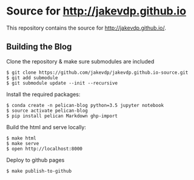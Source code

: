 # Source for http://jakevdp.github.io

This repository contains the source for http://jakevdp.github.io/.

## Building the Blog

Clone the repository & make sure submodules are included

```
$ git clone https://github.com/jakevdp/jakevdp.github.io-source.git
$ git add submodule 
$ git submodule update --init --recursive
```

Install the required packages:

```
$ conda create -n pelican-blog python=3.5 jupyter notebook
$ source activate pelican-blog
$ pip install pelican Markdown ghp-import
```

Build the html and serve locally:

```
$ make html
$ make serve
$ open http://localhost:8000
```

Deploy to github pages

```
$ make publish-to-github
```